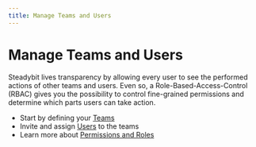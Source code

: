 ```yaml
---
title: Manage Teams and Users
---
```


# Manage Teams and Users

Steadybit lives transparency by allowing every user to see the performed actions of other teams and users. Even so, a Role-Based-Access-Control (RBAC) gives you the possibility to control fine-grained permissions and determine which parts users can take action.

* Start by defining your [Teams](teams.md)
* Invite and assign [Users](users.md) to the teams
* Learn more about [Permissions and Roles](permissions.md)
